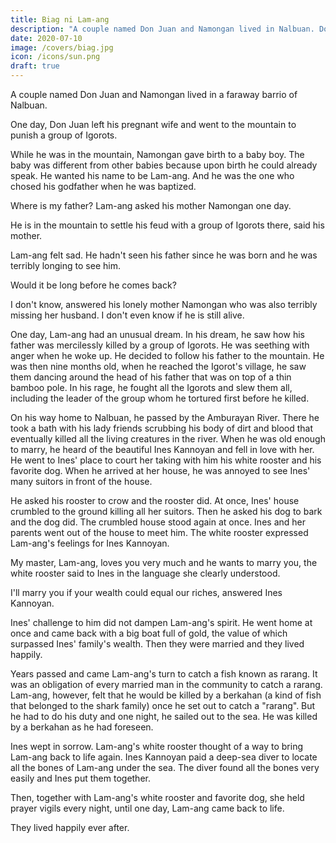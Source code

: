 ```yaml
---
title: Biag ni Lam-ang
description: "A couple named Don Juan and Namongan lived in Nalbuan. Don Juan left his pregnant wife and went to the mountain to punish a group of Igorots"
date: 2020-07-10
image: /covers/biag.jpg
icon: /icons/sun.png
draft: true
---
```



A couple named Don Juan and Namongan lived in a faraway barrio of Nalbuan.  

One day, Don Juan left his pregnant wife and went to the mountain to punish a group of Igorots.  

While he was in the mountain, Namongan gave birth to a baby boy.  The baby was different from other babies because upon birth he could already speak.  He wanted his name to be Lam-ang.  And he was the one who chosed his godfather when he was baptized.

Where is my father? Lam-ang asked his mother Namongan one day.

He is in the mountain to settle his feud with a group of Igorots there, said his mother.

Lam-ang felt sad.  He hadn't seen his father since he was born and he was terribly longing to see him.

Would it be long before he comes back?

I don't know, answered his lonely mother Namongan who was also terribly missing her husband.  I don't even know if he is still alive.

One day, Lam-ang had an unusual dream.  In his dream, he saw how his father was mercilessly killed by a group of Igorots.  He was seething with anger when he woke up.  He decided to follow his father to the mountain.  He was then nine months old, when he reached the Igorot's village, he saw them dancing around the head of his father that was on top of a thin bamboo pole.  In his rage, he fought all the Igorots and slew them all, including the leader of the group whom he tortured first before he killed.

On his way home to Nalbuan, he passed by the Amburayan River.  There he took a bath with his lady friends scrubbing his body of dirt and blood that eventually killed all the living creatures in the river.  When he was old enough to marry, he heard of the beautiful Ines Kannoyan and fell in love with her.  He went to Ines' place to court her taking with him his white rooster and his favorite dog.  When he arrived at her house, he was annoyed to see Ines' many suitors in front of the house.

He asked his rooster to crow and the rooster did.  At once, Ines' house crumbled to the ground killing all her suitors.  Then he asked his dog to bark and the dog did.  The crumbled house stood again at once.  Ines and her parents went out of the house to meet him.  The white rooster expressed Lam-ang's feelings for Ines Kannoyan.

My master, Lam-ang, loves you very much and he wants to marry you, the white rooster said to Ines in the language she clearly understood.

I'll marry you if your wealth could equal our riches, answered Ines Kannoyan.

Ines' challenge to him did not dampen Lam-ang's spirit.  He went home at once and came back with a big boat full of gold, the value of which surpassed Ines' family's wealth.  Then they were married and they lived happily.

Years passed and came Lam-ang's turn to catch a fish known as rarang.  It was an obligation of every married man in the community to catch a rarang.  Lam-ang, however, felt that he would be killed by a berkahan (a kind of fish that belonged to the shark family) once he set out to catch a "rarang".  But he had to do his duty and one night, he sailed out to the sea.  He was killed by a berkahan as he had foreseen.

Ines wept in sorrow.  Lam-ang's white rooster thought of a way to bring Lam-ang back to life again.  Ines Kannoyan paid a deep-sea diver to locate all the bones of Lam-ang under the sea.  The diver found all the bones very easily and Ines put them together.  

Then, together with Lam-ang's white rooster and favorite dog, she held prayer vigils every night, until one day, Lam-ang came back to life.

They lived happily ever after.
